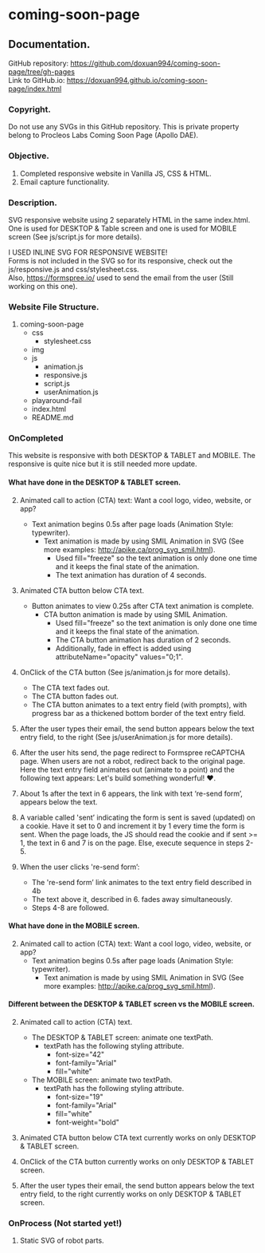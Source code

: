 # coming-soon-page
## Documentation.
GitHub repository: https://github.com/doxuan994/coming-soon-page/tree/gh-pages  
Link to GitHub.io: https://doxuan994.github.io/coming-soon-page/index.html


### Copyright.
Do not use any SVGs in this GitHub repository.
This is private property belong to Procleos Labs Coming Soon Page (Apollo DAE).



### Objective.
1. Completed responsive website in Vanilla JS, CSS & HTML.
2. Email capture functionality.



### Description.
SVG responsive website using 2 separately HTML in the same index.html.  
One is used for DESKTOP & Table screen and one is used for MOBILE screen (See js/script.js for more details).


I USED INLINE SVG FOR RESPONSIVE WEBSITE!  
Forms is not included in the SVG so for its responsive, check out the js/responsive.js and css/stylesheet.css.  
Also, https://formspree.io/ used to send the email from the user (Still working on this one).



### Website File Structure.
1. coming-soon-page
    - css
        - stylesheet.css
    - img
    - js
        - animation.js
        - responsive.js
        - script.js
        - userAnimation.js
    - playaround-fail
    - index.html
    - README.md



### OnCompleted

This website is responsive with both DESKTOP & TABLET and MOBILE.
The responsive is quite nice but it is still needed more update.


#### What have done in the DESKTOP & TABLET screen.

2. Animated call to action (CTA) text: Want a cool logo, video, website, or app?
    - Text animation begins 0.5s after page loads (Animation Style: typewriter).
        - Text animation is made by using SMIL Animation in SVG (See more examples: http://apike.ca/prog_svg_smil.html).
            - Used fill="freeze" so the text animation is only done one time and it keeps the final state of the animation.
            - The text animation has duration of 4 seconds.

3. Animated CTA button below CTA text.
    - Button animates to view 0.25s after CTA text animation is complete.
        - CTA button animation is made by using SMIL Animation.
            - Used fill="freeze" so the text animation is only done one time and it keeps the final state of the animation.
            - The CTA button animation has duration of 2 seconds.
            - Additionally, fade in effect is added using attributeName="opacity" values="0;1".

4. OnClick of the CTA button (See js/animation.js for more details).
    - The CTA text fades out.
    - The CTA button fades out.
    - The CTA button animates to a text entry field (with prompts), with progress bar as a thickened bottom border of the text entry field.

5. After the user types their email, the send button appears below the text entry field, to the right (See js/userAnimation.js for more details).

6. After the user hits send, the page redirect to Formspree reCAPTCHA page. When users are not a robot, redirect back to the original page.
Here the text entry field animates out (animate to a point) and the following text appears: Let's build something wonderful! ❤️.

7. About 1s after the text in 6 appears, the link with text ‘re-send form’, appears below the text.

8. A variable called 'sent’ indicating the form is sent is saved (updated) on a cookie. Have it set to 0 and increment it by 1 every time the form is sent. When the page loads, the JS should read the cookie and if sent >= 1, the text in 6 and 7 is on the page. Else, execute sequence in steps 2-5.

9. When the user clicks 're-send form’:
    - The 're-send form’ link animates to the text entry field described in 4b
    - The text above it, described in 6. fades away simultaneously.
    - Steps 4-8 are followed.



#### What have done in the MOBILE screen.

2. Animated call to action (CTA) text: Want a cool logo, video, website, or app?
    - Text animation begins 0.5s after page loads (Animation Style: typewriter).
        - Text animation is made by using SMIL Animation in SVG (See more examples: http://apike.ca/prog_svg_smil.html).


#### Different between the DESKTOP & TABLET screen vs the MOBILE screen.
2. Animated call to action (CTA) text.
    - The DESKTOP & TABLET screen: animate one textPath.
        - textPath has the following styling attribute.
            - font-size="42"
            - font-family="Arial"
            - fill="white"
    - The MOBILE screen: animate two textPath.
        - textPath has the following styling attribute.
            - font-size="19"
            - font-family="Arial"
            - fill="white"
            - font-weight="bold"

3. Animated CTA button below CTA text currently works on only DESKTOP & TABLET screen.
4. OnClick of the CTA button currently works on only DESKTOP & TABLET screen.
5. After the user types their email, the send button appears below the text entry field, to the right currently works on only DESKTOP & TABLET screen.





### OnProcess (Not started yet!)
1. Static SVG of robot parts.
